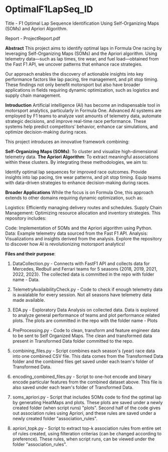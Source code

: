 # OptimalF1LapSeq_ID
Title - F1 Optimal Lap Sequence Identification Using Self-Organizing Maps (SOMs) and Apriori Algorithm.

Report - ProjectReport.pdf

**Abstract**
This project aims to identify optimal laps in Formula One racing by leveraging Self-Organizing Maps (SOMs) and the Apriori algorithm. Using telemetry data—such as lap times, tire wear, and fuel load—obtained from the Fast F1 API, we uncover patterns that enhance race strategies.

Our approach enables the discovery of actionable insights into key performance factors like lap pacing, tire management, and pit stop timing. These findings not only benefit motorsport but also have broader applications in fields requiring dynamic optimization, such as logistics and supply chain management.

**Introduction**
Artificial intelligence (AI) has become an indispensable tool in motorsport analytics, particularly in Formula One. Advanced AI systems are employed by F1 teams to analyze vast amounts of telemetry data, automate strategic decisions, and improve real-time race performance. These systems help predict competitors’ behavior, enhance car simulations, and optimize decision-making during races.

This project introduces an innovative framework combining:

**Self-Organizing Maps (SOMs)**: To cluster and visualize high-dimensional telemetry data.
**The Apriori Algorithm**: To extract meaningful associations within these clusters.
By integrating these methodologies, we aim to:

Identify optimal lap sequences for improved race outcomes.
Provide insights into lap pacing, tire wear patterns, and pit stop timing.
Equip teams with data-driven strategies to enhance decision-making during races.

**Broader Applications**
While the focus is on Formula One, this approach extends to other domains requiring dynamic optimization, such as:

Logistics: Efficiently managing delivery routes and schedules.
Supply Chain Management: Optimizing resource allocation and inventory strategies.
This repository includes:

Code: Implementation of SOMs and the Apriori algorithm using Python.
Data: Example telemetry data sourced from the Fast F1 API.
Analysis: Visualizations and insights derived from the analysis.
Explore the repository to discover how AI is revolutionizing motorsport analytics!


**Files and their purpose**:
1. DataCollection.py - Connects with FastF1 API and collects data for Mercedes, Redbull and Ferrari teams for 5 seasons {2018, 2019, 2021, 2022, 2023}. The collected data is committed in the repo with folder name - Data.

2. TelemetryAvailaibilityCheck.py - Code to check if enough telemetry data is avaialable for every session. Not all seasons have telemetry data made available.

3. EDA.py - Exploratory Data Analysis on collected data. Data is explored to analyze general performance of teams and plot performance related plots. The plots are committed in the repo with the folder name - Plots

4. PreProcessing.py - Code to clean, transform and feature engineer data to be sent to Self Organized Maps. The clean and transformed data present in Transformed Data folder committed to the repo.

5. combining_files.py - Script combines each season's (year) race data into one combined CSV file. This data comes from the Transformed Data folder and the combined files get saved under each team's folder of Transformed Data.

6. encoding_combined_files.py - Script to one-hot encode and binary encode particular features from the combined dataset above. This file is also saved under each team's folder of Transformed Data.

7. soms_apriori.py - Script that includes SOMs code to find the optimal lap by generating HeatMaps and plots. These plots are saved under a newly created folder (when script runs) "plots". Second half of the code gives out association rules using Apriori, and these rules are saved under a newly created folder "association_rules".

8. apriori_topk.py - Script to extract top-k association rules from entire set of rules created, using filteration criterias (can be changed according to preference).  These rules, when script runs, can be viewed under the folder "association_rules".
